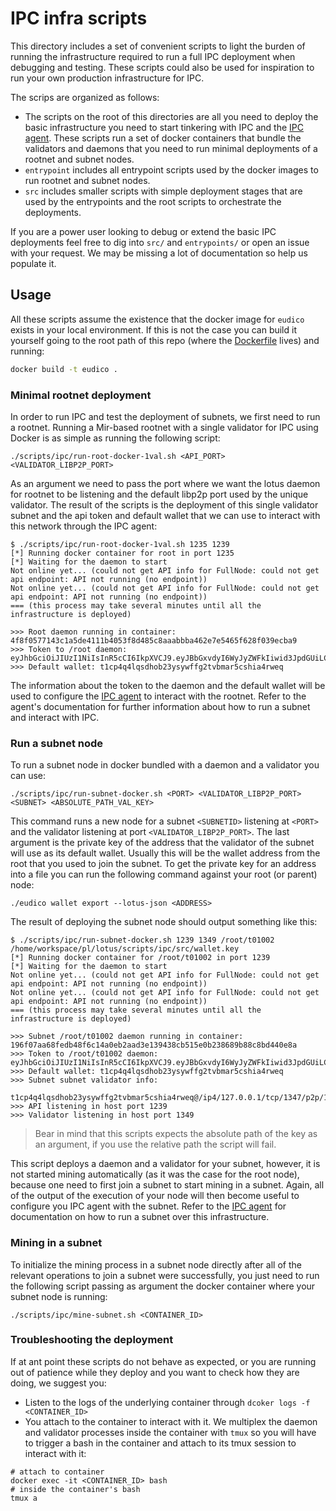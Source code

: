 # IPC infra scripts
This directory includes a set of convenient scripts to light the burden of running the infrastructure required to run a full IPC deployment when debugging and testing. These scripts could also be used for inspiration to run your own production infrastructure for IPC.

The scrips are organized as follows:
- The scripts on the root of this directories are all you need to deploy the basic infrastructure you need to start tinkering with IPC and the [IPC agent](https://github.com/consensus-shipyard/ipc-agent). These scripts run a set of docker containers that bundle the validators and daemons that you need to run minimal deployments of a rootnet and subnet nodes.
- `entrypoint` includes all entrypoint scripts used by the docker images to run rootnet and subnet nodes.
- `src` includes smaller scripts with simple deployment stages that are used by the entrypoints and the root scripts to orchestrate the deployments.

If you are a power user looking to debug or extend the basic IPC deployments feel free to dig into `src/` and `entrypoints/` or open an issue with your request. We may be missing a lot of documentation so help us populate it.

## Usage
All these scripts assume the existence that the docker image for `eudico` exists in your local environment. If this is not the case you can build it yourself going to the root path of this repo (where the [Dockerfile](../../Dockerfile) lives) and running:

```bash
docker build -t eudico .
```

### Minimal rootnet deployment
In order to run IPC and test the deployment of subnets, we first need to run a rootnet. Running a Mir-based rootnet with a single validator for IPC using Docker is as simple as running the following script:
```
./scripts/ipc/run-root-docker-1val.sh <API_PORT> <VALIDATOR_LIBP2P_PORT>
```
As an argument we need to pass the port where we want the lotus daemon for rootnet to be listening and the default libp2p port used by the unique validator. The result of the scripts is the deployment of this single validator subnet and the api token and default wallet that we can use to interact with this network through the IPC agent: 
```
$ ./scripts/ipc/run-root-docker-1val.sh 1235 1239
[*] Running docker container for root in port 1235
[*] Waiting for the daemon to start
Not online yet... (could not get API info for FullNode: could not get api endpoint: API not running (no endpoint))
Not online yet... (could not get API info for FullNode: could not get api endpoint: API not running (no endpoint))
=== (this process may take several minutes until all the infrastructure is deployed)

>>> Root daemon running in container: 4f8f0577143c1a5de4111b4053f8d485c8aaabbba462e7e5465f628f039ecba9
>>> Token to /root daemon: eyJhbGciOiJIUzI1NiIsInR5cCI6IkpXVCJ9.eyJBbGxvdyI6WyJyZWFkIiwid3JpdGUiLCJzaWduIiwiYWRtaW4iXX0._-2xzek2c3QzYqt5MWdQYrpRtK_Kqi8uEu3bvcm0i40
>>> Default wallet: t1cp4q4lqsdhob23ysywffg2tvbmar5cshia4rweq
```
The information about the token to the daemon and the default wallet will be used to configure the [IPC agent](https://github.com/consensus-shipyard/ipc-agent) to interact with the rootnet. Refer to the agent's documentation for further information about how to run a subnet and interact with IPC.

### Run a subnet node
To run a subnet node in docker bundled with a daemon and a validator you can use: 
```
./scripts/ipc/run-subnet-docker.sh <PORT> <VALIDATOR_LIBP2P_PORT> <SUBNET> <ABSOLUTE_PATH_VAL_KEY>
```
This command runs a new node for a subnet `<SUBNETID>` listening at `<PORT>` and the validator listening at port `<VALIDATOR_LIBP2P_PORT>`. The last argument is the private key of the address that the validator of the subnet will use as its default wallet. Usually this will be the wallet address from the root that you used to join the subnet. To get the private key for an address into a file you can run the following command against your root (or parent) node:
```
./eudico wallet export --lotus-json <ADDRESS>
```
The result of deploying the subnet node should output something like this:
```
$ ./scripts/ipc/run-subnet-docker.sh 1239 1349 /root/t01002 /home/workspace/pl/lotus/scripts/ipc/src/wallet.key
[*] Running docker container for /root/t01002 in port 1239
[*] Waiting for the daemon to start
Not online yet... (could not get API info for FullNode: could not get api endpoint: API not running (no endpoint))
Not online yet... (could not get API info for FullNode: could not get api endpoint: API not running (no endpoint))
=== (this process may take several minutes until all the infrastructure is deployed)

>>> Subnet /root/t01002 daemon running in container: 196f07aa68fedb48f6c14a0eb2aad3e139438cb515e0b238689b88c8bd440e8a
>>> Token to /root/t01002 daemon: eyJhbGciOiJIUzI1NiIsInR5cCI6IkpXVCJ9.eyJBbGxvdyI6WyJyZWFkIiwid3JpdGUiLCJzaWduIiwiYWRtaW4iXX0.dR5L79UIi1ZoPlvaW1Taxyc4nujxRw2elCU85yvi7vc
>>> Default wallet: t1cp4q4lqsdhob23ysywffg2tvbmar5cshia4rweq
>>> Subnet subnet validator info:
 t1cp4q4lqsdhob23ysywffg2tvbmar5cshia4rweq@/ip4/127.0.0.1/tcp/1347/p2p/12D3KooWNWKXfw86CswD9yqZgPu5Dp2mhAcFRPXpXFe53aARYtTJJYtTJ
>>> API listening in host port 1239
>>> Validator listening in host port 1349
```
> Bear in mind that this scripts expects the absolute path of the key as an argument, if you use the relative path the script will fail.

This script deploys a daemon and a validator for your subnet, however, it is not started mining automatically (as it was the case for the root node), because one need to first join a subnet to start mining in a subnet. Again, all of the output of the execution of your node will then become useful to configure you IPC agent with the subnet. Refer to the [IPC agent](https://github.com/consensus-shipyard/ipc-agent) for documentation on how to run a subnet over this infrastructure.

### Mining in a subnet
To initialize the mining process in a subnet node directly after all of the relevant operations to join a subnet were successfully, you just need to run the following script passing as argument the docker container where your subnet node is running: 
```
./scripts/ipc/mine-subnet.sh <CONTAINER_ID>
```

### Troubleshooting the deployment
If at ant point these scripts do not behave as expected, or you are running out of patience while they deploy and you want to check how they are doing, we suggest you:
- Listen to the logs of the underlying container through `dcoker logs -f <CONTAINER_ID>`
- You attach to the container to interact with it. We multiplex the daemon and validator processes inside the container with `tmux` so you will have to trigger a bash in the container and attach to its tmux session to interact with it: 
```
# attach to container
docker exec -it <CONTAINER_ID> bash
# inside the container's bash
tmux a
```
